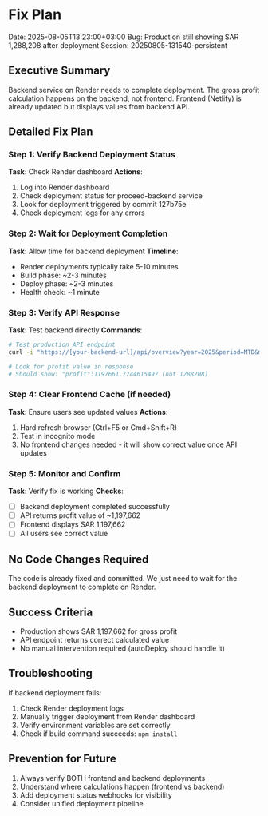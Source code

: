 # Fix Plan
Date: 2025-08-05T13:23:00+03:00
Bug: Production still showing SAR 1,288,208 after deployment
Session: 20250805-131540-persistent

## Executive Summary
Backend service on Render needs to complete deployment. The gross profit calculation happens on the backend, not frontend. Frontend (Netlify) is already updated but displays values from backend API.

## Detailed Fix Plan

### Step 1: Verify Backend Deployment Status
**Task**: Check Render dashboard
**Actions**:
1. Log into Render dashboard
2. Check deployment status for proceed-backend service
3. Look for deployment triggered by commit 127b75e
4. Check deployment logs for any errors

### Step 2: Wait for Deployment Completion
**Task**: Allow time for backend deployment
**Timeline**:
- Render deployments typically take 5-10 minutes
- Build phase: ~2-3 minutes
- Deploy phase: ~2-3 minutes
- Health check: ~1 minute

### Step 3: Verify API Response
**Task**: Test backend directly
**Commands**:
```bash
# Test production API endpoint
curl -i "https://[your-backend-url]/api/overview?year=2025&period=MTD&month=1"

# Look for profit value in response
# Should show: "profit":1197661.7744615497 (not 1288208)
```

### Step 4: Clear Frontend Cache (if needed)
**Task**: Ensure users see updated values
**Actions**:
1. Hard refresh browser (Ctrl+F5 or Cmd+Shift+R)
2. Test in incognito mode
3. No frontend changes needed - it will show correct value once API updates

### Step 5: Monitor and Confirm
**Task**: Verify fix is working
**Checks**:
- [ ] Backend deployment completed successfully
- [ ] API returns profit value of ~1,197,662
- [ ] Frontend displays SAR 1,197,662
- [ ] All users see correct value

## No Code Changes Required
The code is already fixed and committed. We just need to wait for the backend deployment to complete on Render.

## Success Criteria
- Production shows SAR 1,197,662 for gross profit
- API endpoint returns correct calculated value
- No manual intervention required (autoDeploy should handle it)

## Troubleshooting
If backend deployment fails:
1. Check Render deployment logs
2. Manually trigger deployment from Render dashboard
3. Verify environment variables are set correctly
4. Check if build command succeeds: `npm install`

## Prevention for Future
1. Always verify BOTH frontend and backend deployments
2. Understand where calculations happen (frontend vs backend)
3. Add deployment status webhooks for visibility
4. Consider unified deployment pipeline